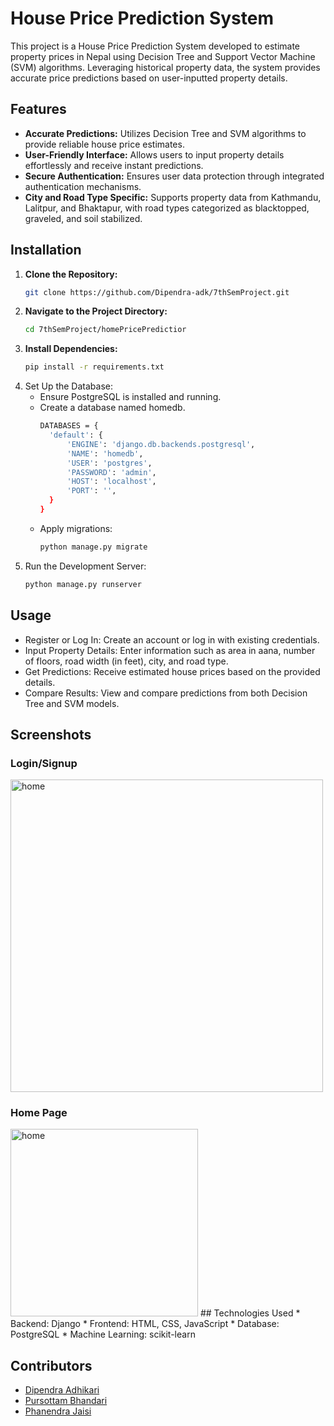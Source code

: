 # House Price Prediction System

This project is a House Price Prediction System developed to estimate property prices in Nepal using Decision Tree and Support Vector Machine (SVM) algorithms. Leveraging historical property data, the system provides accurate price predictions based on user-inputted property details.

## Features

- **Accurate Predictions:** Utilizes Decision Tree and SVM algorithms to provide reliable house price estimates.
- **User-Friendly Interface:** Allows users to input property details effortlessly and receive instant predictions.
- **Secure Authentication:** Ensures user data protection through integrated authentication mechanisms.
- **City and Road Type Specific:** Supports property data from Kathmandu, Lalitpur, and Bhaktapur, with road types categorized as blacktopped, graveled, and soil stabilized.

## Installation

1. **Clone the Repository:**
   ```bash
   git clone https://github.com/Dipendra-adk/7thSemProject.git
2. **Navigate to the Project Directory:**
   ```bash
   cd 7thSemProject/homePricePredictior
3. **Install Dependencies:**
   ```bash
   pip install -r requirements.txt
4. Set Up the Database:
   * Ensure PostgreSQL is installed and running.
   * Create a database named homedb.
     ```bash
     DATABASES = {
       'default': {
           'ENGINE': 'django.db.backends.postgresql',
           'NAME': 'homedb',
           'USER': 'postgres',
           'PASSWORD': 'admin',
           'HOST': 'localhost',
           'PORT': '',           
       }
     }
   * Apply migrations:
     ```bash
     python manage.py migrate
5. Run the Development Server:
   ```bash
   python manage.py runserver

## Usage
* Register or Log In: Create an account or log in with existing credentials.
* Input Property Details: Enter information such as area in aana, number of floors, road width (in feet), city, and road type.
* Get Predictions: Receive estimated house prices based on the provided details.
* Compare Results: View and compare predictions from both Decision Tree and SVM models.

## Screenshots
### Login/Signup
<img src="./homePricePredictior/ss/login_signup.png" alt="home" align="center" width="500" />

### Home Page
<img src="./homePricePredictior/ss/home.png" alt="home" width="300" />
## Technologies Used
* Backend: Django
* Frontend: HTML, CSS, JavaScript
* Database: PostgreSQL
* Machine Learning: scikit-learn

## Contributors
   * [Dipendra Adhikari](https://github.com/Dipendra-adk)
   * [Pursottam Bhandari](https://github.com/pursottam1234)
   * [Phanendra Jaisi](https://github.com/phanindraspk)
